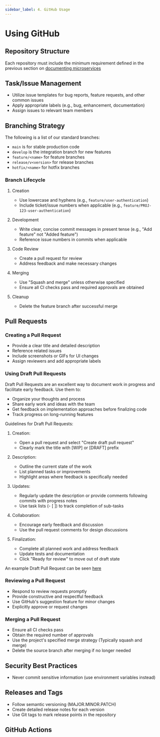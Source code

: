 ```yaml
---
sidebar_label: 4. GitHub Usage
---
```


# Using GitHub

## Repository Structure

Each repository must include the minimum requirement defined in the previous section on [documenting microservices](link)


## Task/Issue Management

- Utilize issue templates for bug reports, feature requests, and other common issues
- Apply appropriate labels (e.g., bug, enhancement, documentation)
- Assign issues to relevant team members

## Branching Strategy

The following is a list of our standard branches:

- `main` is for stable production code
- `develop` is the integration branch for new features
- `feature/<name>` for feature branches
- `release/v<version>` for release branches
- `hotfix/<name>` for hotfix branches 

### Branch Lifecycle

1. Creation
   - Use lowercase and hyphens (e.g., `feature/user-authentication`)
   - Include ticket/issue numbers when applicable (e.g., `feature/PROJ-123-user-authentication`)

2. Development
   - Write clear, concise commit messages in present tense (e.g., "Add feature" not "Added feature")
   - Reference issue numbers in commits when applicable

3. Code Review
   - Create a pull request for review
   - Address feedback and make necessary changes

4. Merging
   - Use "Squash and merge" unless otherwise specified
   - Ensure all CI checks pass and required approvals are obtained

5. Cleanup
   - Delete the feature branch after successful merge

## Pull Requests

### Creating a Pull Request

- Provide a clear title and detailed description
- Reference related issues
- Include screenshots or GIFs for UI changes
- Assign reviewers and add appropriate labels

### Using Draft Pull Requests

Draft Pull Requests are an excellent way to document work in progress and facilitate early feedback. Use them to:

- Organize your thoughts and process
- Share early work and ideas with the team
- Get feedback on implementation approaches before finalizing code
- Track progress on long-running features

Guidelines for Draft Pull Requests:

1. Creation:
   - Open a pull request and select "Create draft pull request"
   - Clearly mark the title with [WIP] or [DRAFT] prefix

2. Description:
   - Outline the current state of the work
   - List planned tasks or improvements
   - Highlight areas where feedback is specifically needed

3. Updates:
   - Regularly update the description or provide comments following commits with progress notes
   - Use task lists (- [ ]) to track completion of sub-tasks

4. Collaboration:
   - Encourage early feedback and discussion
   - Use the pull request comments for design discussions

5. Finalization:
   - Complete all planned work and address feedback
   - Update tests and documentation
   - Click "Ready for review" to move out of draft state

An example Draft Pull Request can be seen [here](https://github.com/overture-stack/composer/pull/1)

### Reviewing a Pull Request

- Respond to review requests promptly
- Provide constructive and respectful feedback
- Use GitHub's suggestion feature for minor changes
- Explicitly approve or request changes

### Merging a Pull Request

- Ensure all CI checks pass
- Obtain the required number of approvals
- Use the project's specified merge strategy (Typically squash and merge)
- Delete the source branch after merging if no longer needed

## Security Best Practices

- Never commit sensitive information (use environment variables instead)

## Releases and Tags

- Follow semantic versioning (MAJOR.MINOR.PATCH)
- Create detailed release notes for each version
- Use Git tags to mark release points in the repository

## GitHub Actions
